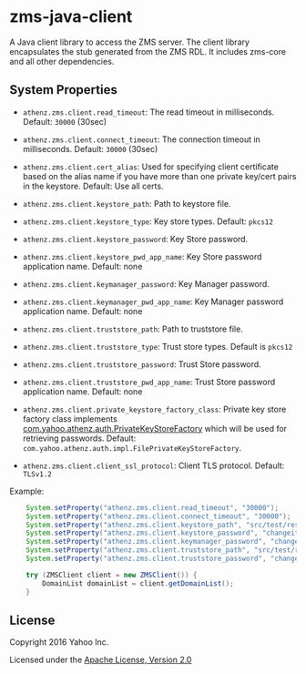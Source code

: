 zms-java-client
===============

A Java client library to access the ZMS server.
The client library encapsulates the stub generated from the ZMS RDL. 
It includes zms-core and all other dependencies.

## System Properties

- `athenz.zms.client.read_timeout`: The read timeout in milliseconds. Default: `30000` (30sec)
- `athenz.zms.client.connect_timeout`:  The connection timeout in milliseconds. Default: `30000` (30sec)

- `athenz.zms.client.cert_alias`: Used for specifying client certificate based on the alias name if you have more than one private key/cert pairs in the keystore. Default: Use all certs.
- `athenz.zms.client.keystore_path`: Path to keystore file. 
- `athenz.zms.client.keystore_type`: Key store types.  Default: `pkcs12`
- `athenz.zms.client.keystore_password`: Key Store password.
- `athenz.zms.client.keystore_pwd_app_name`: Key Store password application name. Default: none
- `athenz.zms.client.keymanager_password`: Key Manager password.
- `athenz.zms.client.keymanager_pwd_app_name`: Key Manager password application name. Default: none

- `athenz.zms.client.truststore_path`: Path to truststore file. 
- `athenz.zms.client.truststore_type`: Trust store types.  Default is `pkcs12`
- `athenz.zms.client.truststore_password`: Trust Store password.
- `athenz.zms.client.truststore_pwd_app_name`: Trust Store password application name. Default: none
- `athenz.zms.client.private_keystore_factory_class`: Private key store factory class implements [com.yahoo.athenz.auth.PrivateKeyStoreFactory](https://github.com/yahoo/athenz/blob/master/libs/java/auth_core/src/main/java/com/yahoo/athenz/auth/PrivateKeyStoreFactory.java) 
which will be used for retrieving passwords. Default: `com.yahoo.athenz.auth.impl.FilePrivateKeyStoreFactory`.

- `athenz.zms.client.client_ssl_protocol`: Client TLS protocol. Default: `TLSv1.2`

Example:

```java
    System.setProperty("athenz.zms.client.read_timeout", "30000");
    System.setProperty("athenz.zms.client.connect_timeout", "30000");
    System.setProperty("athenz.zms.client.keystore_path", "src/test/resources/certs/client.pkcs12");
    System.setProperty("athenz.zms.client.keystore_password", "changeit");
    System.setProperty("athenz.zms.client.keymanager_password", "changeit");
    System.setProperty("athenz.zms.client.truststore_path", "src/test/resources/certs/ca.pkcs12");
    System.setProperty("athenz.zms.client.truststore_password", "changeit");

    try (ZMSClient client = new ZMSClient()) {
        DomainList domainList = client.getDomainList();
    }
```

## License

Copyright 2016 Yahoo Inc.

Licensed under the [Apache License, Version 2.0](http://www.apache.org/licenses/LICENSE-2.0)

